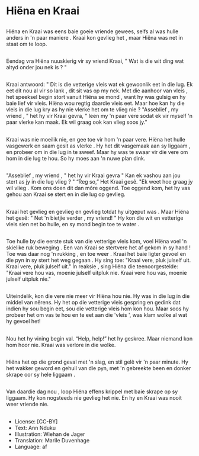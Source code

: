 # Hiëna en Kraai

##
Hiëna en Kraai was eens baie goeie
vriende gewees, selfs al was hulle
anders in 'n paar maniere .
Kraai kon gevlieg het , maar Hiëna
was net in staat om te loop.

##
Eendag vra Hiëna nuuskierig vir sy
vriend Kraai, " Wat is die wit ding
wat altyd onder jou nek is ? "

##
Kraai antwoord: " Dit is die vetterige vleis wat ek gewoonlik eet in
die lug. Ek eet dit nou al vir so lank , dit sit vas op my nek.
Met die aanhoor van vleis , het speeksel begin stort vanuit Hiëna
se mond , want hy was gulsig en hy baie lief vir vleis.
Hiëna wou regtig daardie vleis eet. Maar hoe kan hy die vleis in die
lug kry as hy nie vlerke het om te vlieg nie ?
"Asseblief , my vriend , " het hy vir Kraai gevra, " leen my 'n paar
vere sodat ek vir myself 'n paar vlerke kan maak. Ek wil graag ook
kan vlieg soos jy."

##
Kraai was nie moeilik nie, en gee
toe vir hom 'n paar vere.
Hiëna het hulle vasgewerk en saam
gesit as vlerke . Hy het dit
vasgemaak aan sy liggaam , en
probeer om in die lug in te sweef.
Maar hy was te swaar vir die vere
om hom in die lug te hou.
So hy moes aan 'n nuwe plan dink.

##
"Asseblief , my vriend , " het hy vir
Kraai gevra " Kan ek vashou aan jou
stert as jy in die lug vlieg ? "
“Reg so,” Het Kraai gesê. "Ek weet
hoe graag jy wil vlieg . Kom ons
doen dit dan môre oggend.
Toe oggend kom, het hy vas gehou
aan Kraai se stert en in die lug op
gevlieg.

##
Kraai het gevlieg en gevlieg en
gevlieg totdat hy uitgeput was .
Maar Hiëna het gesê: " Net 'n bietjie
verder , my vriend! "
Hy kon die wit en vetterige vleis
sien net bo hulle, en sy mond begin
toe te water .

##
Toe hulle by die eerste stuk van die vetterige vleis kom, voel Hiëna
voel 'n skielike ruk beweging . Een van Kraai se stertvere het af
gekom in sy hand ! Toe was daar nog 'n rukking , en toe weer .
Kraai het baie ligter gevoel en die pyn in sy stert het weg gegaan .
Hy sing toe:
"Kraai vere, pluk julself uit. Kraai vere, pluk julself uit."
In reaksie , sing Hiëna die teenoorgestelde:
"Kraai vere hou vas, moenie julself uitpluk nie. Kraai vere hou vas,
moenie julself uitpluk nie."

##

##
Uiteindelik, kon die vere nie meer
vir Hiëna hou nie. Hy was in die lug
in die middel van nêrens.
Hy het op die vetterige vleis
gespring en gedink dat indien hy
sou begin eet, sou die vetterige
vleis hom kon hou. Maar soos hy
probeer het om vas te hou en te eet
aan die 'vleis ', was klam wolke al
wat hy gevoel het!

##
Nou het hy vining begin val. “Help,
help!” het hy geskree.
Maar niemand kon hom hoor nie.
Kraai was verlore in die wolke.

##
Hiëna het op die grond geval met 'n
slag, en stil gelê vir 'n paar minute.
Hy het wakker geword en gehuil
van die pyn, met 'n gebreekte been
en donker skrape oor sy hele
liggaam .

##
Van daardie dag nou , loop Hiëna
effens krippel met baie skrape op sy
liggaam.
Hy kon nogsteeds nie gevlieg het
nie.
En hy en Kraai was nooit weer
vriende nie.

##
* License: [CC-BY]
* Text: Ann Nduku
* Illustration: Wiehan de Jager
* Translation: Marile Duvenhage
* Language: af
